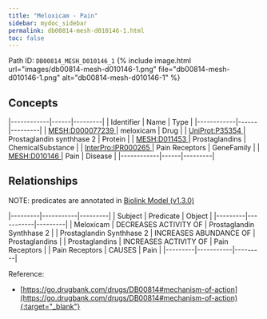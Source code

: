 ```yaml
---
title: "Meloxicam - Pain"
sidebar: mydoc_sidebar
permalink: db00814-mesh-d010146-1.html
toc: false 
---
```



Path ID: `DB00814_MESH_D010146_1`
{% include image.html url="images/db00814-mesh-d010146-1.png" file="db00814-mesh-d010146-1.png" alt="db00814-mesh-d010146-1" %}

## Concepts

|------------|------|---------|
| Identifier | Name | Type    |
|------------|------|---------|
| <a href="https://identifiers.org/MESH:D000077239">MESH:D000077239 </a> | meloxicam | Drug |
| <a href="https://identifiers.org/UniProt:P35354">UniProt:P35354 </a> | Prostaglandin synthhase 2 | Protein |
| <a href="https://identifiers.org/MESH:D011453">MESH:D011453 </a> | Prostaglandins | ChemicalSubstance |
| <a href="https://identifiers.org/InterPro:IPR000265">InterPro:IPR000265 </a> | Pain Receptors | GeneFamily |
| <a href="https://identifiers.org/MESH:D010146">MESH:D010146 </a> | Pain | Disease |
|------------|------|---------|

## Relationships


NOTE: predicates are annotated in <a href="https://github.com/biolink/biolink-model/releases/tag/v1.3.0">Biolink Model (v1.3.0)</a>

|---------|-----------|---------|
| Subject | Predicate | Object  |
|---------|-----------|---------|
| Meloxicam | DECREASES ACTIVITY OF | Prostaglandin Synthhase 2 |
| Prostaglandin Synthhase 2 | INCREASES ABUNDANCE OF | Prostaglandins |
| Prostaglandins | INCREASES ACTIVITY OF | Pain Receptors |
| Pain Receptors | CAUSES | Pain |
|---------|-----------|---------|

Reference:
  - [https://go.drugbank.com/drugs/DB00814#mechanism-of-action](https://go.drugbank.com/drugs/DB00814#mechanism-of-action){:target="_blank"}
